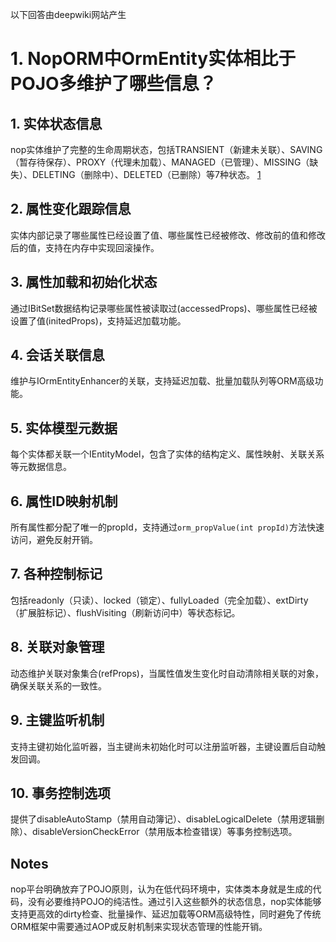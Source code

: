 以下回答由deepwiki网站产生

# 1. NopORM中OrmEntity实体相比于POJO多维护了哪些信息？

## 1. 实体状态信息
nop实体维护了完整的生命周期状态，包括TRANSIENT（新建未关联）、SAVING（暂存待保存）、PROXY（代理未加载）、MANAGED（已管理）、MISSING（缺失）、DELETING（删除中）、DELETED（已删除）等7种状态。 [1](#0-0) 

## 2. 属性变化跟踪信息
实体内部记录了哪些属性已经设置了值、哪些属性已经被修改、修改前的值和修改后的值，支持在内存中实现回滚操作。 

## 3. 属性加载和初始化状态
通过IBitSet数据结构记录哪些属性被读取过(accessedProps)、哪些属性已经被设置了值(initedProps)，支持延迟加载功能。

## 4. 会话关联信息
维护与IOrmEntityEnhancer的关联，支持延迟加载、批量加载队列等ORM高级功能。

## 5. 实体模型元数据
每个实体都关联一个IEntityModel，包含了实体的结构定义、属性映射、关联关系等元数据信息。 

## 6. 属性ID映射机制
所有属性都分配了唯一的propId，支持通过`orm_propValue(int propId)`方法快速访问，避免反射开销。 

## 7. 各种控制标记
包括readonly（只读）、locked（锁定）、fullyLoaded（完全加载）、extDirty（扩展脏标记）、flushVisiting（刷新访问中）等状态标记。 

## 8. 关联对象管理
动态维护关联对象集合(refProps)，当属性值发生变化时自动清除相关联的对象，确保关联关系的一致性。 

## 9. 主键监听机制
支持主键初始化监听器，当主键尚未初始化时可以注册监听器，主键设置后自动触发回调。

## 10. 事务控制选项
提供了disableAutoStamp（禁用自动簿记）、disableLogicalDelete（禁用逻辑删除）、disableVersionCheckError（禁用版本检查错误）等事务控制选项。 

## Notes

nop平台明确放弃了POJO原则，认为在低代码环境中，实体类本身就是生成的代码，没有必要维持POJO的纯洁性。通过引入这些额外的状态信息，nop实体能够支持更高效的dirty检查、批量操作、延迟加载等ORM高级特性，同时避免了传统ORM框架中需要通过AOP或反射机制来实现状态管理的性能开销。  
